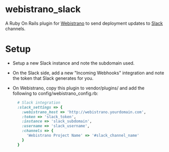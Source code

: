webistrano_slack
================

A Ruby On Rails plugin for [Webistrano](https://github.com/peritor/webistrano) to send deployment updates to [Slack](https://slack.com/) channels.

# Setup
* Setup a new Slack instance and note the subdomain used.
* On the Slack side, add a new "Incoming Webhooks" integration and note the token that Slack generates for you.
* On Webistrano, copy this plugin to vendor/plugins/ and add the following to config/webistrano_config.rb:

  ```ruby
    # Slack integration
    :slack_settings => {
      :webistrano_host => 'http://webistrano.yourdomain.com',
      :token => 'slack_token',
      :instance => 'slack_subdomain',
      :username => 'slack_username',
      :channels => {
        'Webistrano Project Name' => '#slack_channel_name'
      }   
    }
  ```
